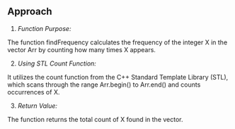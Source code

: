 ## Approach

1. _Function Purpose:_ 

The function findFrequency calculates the frequency of the integer X in the vector Arr by counting how many times X appears.

2. _Using STL Count Function:_ 

It utilizes the count function from the C++ Standard Template Library (STL), which scans through the range Arr.begin() to Arr.end() and counts occurrences of X.

3. _Return Value:_ 

The function returns the total count of X found in the vector.
